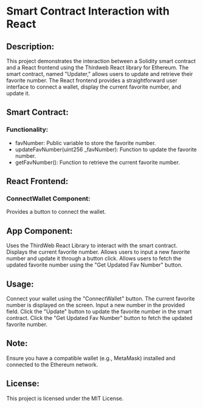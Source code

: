 # Smart Contract Interaction with React
## Description:
This project demonstrates the interaction between a Solidity smart contract and a React frontend using the Thirdweb React library for Ethereum. The smart contract, named "Updater," allows users to update and retrieve their favorite number. The React frontend provides a straightforward user interface to connect a wallet, display the current favorite number, and update it.

## Smart Contract:
### Functionality:
- favNumber: Public variable to store the favorite number.
- updateFavNumber(uint256 _favNumber): Function to update the favorite number.
- getFavNumber(): Function to retrieve the current favorite number.

## React Frontend:
### ConnectWallet Component:
Provides a button to connect the wallet.

## App Component:
Uses the ThirdWeb React Library to interact with the smart contract.
Displays the current favorite number.
Allows users to input a new favorite number and update it through a button click.
Allows users to fetch the updated favorite number using the "Get Updated Fav Number" button.

## Usage:
Connect your wallet using the "ConnectWallet" button.
The current favorite number is displayed on the screen.
Input a new number in the provided field.
Click the "Update" button to update the favorite number in the smart contract.
Click the "Get Updated Fav Number" button to fetch the updated favorite number.

## Note:
Ensure you have a compatible wallet (e.g., MetaMask) installed and connected to the Ethereum network.

## License:
This project is licensed under the MIT License.